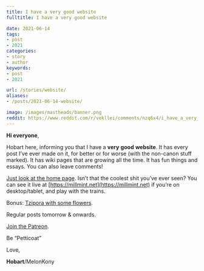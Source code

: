 ```yaml
---
title: I have a very good website
fulltitle: I have a very good website

date: 2021-06-14
tags:
- post
- 2021
categories:
- story
- author
keywords:
- post
- 2021

url: /stories/website/
aliases:
- /posts/2021-06-14-website/

image: /images/mastheads/banner.png
reddit: https://www.reddit.com/r/vekllei/comments/nzq6x4/i_have_a_very_good_website/
---
```

**Hi everyone**,

Hobart here, informing you that I have a **very** **good** **website**. It has every post I’ve ever made on it, for better or for worse (with the non-canon stuff marked). It has wiki pages that are growing all the time. It has fun things and essays. You can also leave comments!

[Just look at the home page](https://imgur.com/a/BA0nNV6). Isn’t that the coolest shit you’ve ever seen? You can see it live at [https://millmint.net](https://millmint.net) if you’re on desktop/tablet, and play with the trains.

Bonus: [Tzipora with some flowers](https://imgur.com/a/P9j0nS3).

Regular posts tomorrow & onwards.

[Join the Patreon](https://www.patreon.com/vekllei).

Be “Petticoat”

Love,

**Hobart**/MelonKony
